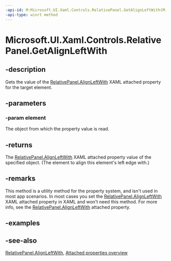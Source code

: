 ```yaml
---
-api-id: M:Microsoft.UI.Xaml.Controls.RelativePanel.GetAlignLeftWith(Microsoft.UI.Xaml.UIElement)
-api-type: winrt method
---
```


<!-- Method syntax
public object GetAlignLeftWith(Windows.UI.Xaml.UIElement element)
-->

# Microsoft.UI.Xaml.Controls.RelativePanel.GetAlignLeftWith

## -description
Gets the value of the [RelativePanel.AlignLeftWith](relativepanel_alignleftwith.md) XAML attached property for the target element.

## -parameters
### -param element
The object from which the property value is read.

## -returns
The [RelativePanel.AlignLeftWith](relativepanel_alignleftwith.md) XAML attached property value of the specified object. (The element to align this element's left edge with.)

## -remarks
This method is a utility method for the property system, and isn't used in most app scenarios. In most cases you set the [RelativePanel.AlignLeftWith](relativepanel_alignleftwith.md) XAML attached property in XAML and won't need this method. For more info, see the [RelativePanel.AlignLeftWith](relativepanel_alignleftwith.md) attached property.

## -examples

## -see-also

[RelativePanel.AlignLeftWith](relativepanel_alignleftwith.md), [Attached properties overview](/windows/uwp/xaml-platform/attached-properties-overview)
